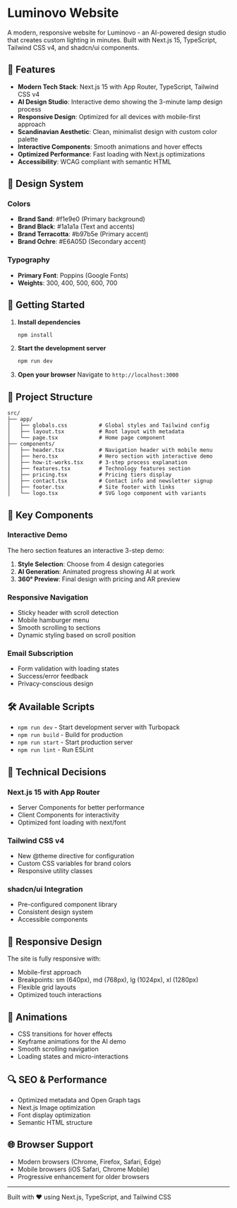 # Luminovo Website

A modern, responsive website for Luminovo - an AI-powered design studio that creates custom lighting in minutes. Built with Next.js 15, TypeScript, Tailwind CSS v4, and shadcn/ui components.

## 🌟 Features

- **Modern Tech Stack**: Next.js 15 with App Router, TypeScript, Tailwind CSS v4
- **AI Design Studio**: Interactive demo showing the 3-minute lamp design process
- **Responsive Design**: Optimized for all devices with mobile-first approach
- **Scandinavian Aesthetic**: Clean, minimalist design with custom color palette
- **Interactive Components**: Smooth animations and hover effects
- **Optimized Performance**: Fast loading with Next.js optimizations
- **Accessibility**: WCAG compliant with semantic HTML

## 🎨 Design System

### Colors
- **Brand Sand**: #f1e9e0 (Primary background)
- **Brand Black**: #1a1a1a (Text and accents)
- **Brand Terracotta**: #b97b5e (Primary accent)
- **Brand Ochre**: #E6A05D (Secondary accent)

### Typography
- **Primary Font**: Poppins (Google Fonts)
- **Weights**: 300, 400, 500, 600, 700

## 🚀 Getting Started

1. **Install dependencies**
   ```bash
   npm install
   ```

2. **Start the development server**
   ```bash
   npm run dev
   ```

3. **Open your browser**
   Navigate to `http://localhost:3000`

## 📁 Project Structure

```
src/
├── app/
│   ├── globals.css          # Global styles and Tailwind config
│   ├── layout.tsx           # Root layout with metadata
│   └── page.tsx             # Home page component
├── components/
│   ├── header.tsx           # Navigation header with mobile menu
│   ├── hero.tsx             # Hero section with interactive demo
│   ├── how-it-works.tsx     # 3-step process explanation
│   ├── features.tsx         # Technology features section
│   ├── pricing.tsx          # Pricing tiers display
│   ├── contact.tsx          # Contact info and newsletter signup
│   ├── footer.tsx           # Site footer with links
│   └── logo.tsx             # SVG logo component with variants
```

## 🎯 Key Components

### Interactive Demo
The hero section features an interactive 3-step demo:
1. **Style Selection**: Choose from 4 design categories
2. **AI Generation**: Animated progress showing AI at work
3. **360° Preview**: Final design with pricing and AR preview

### Responsive Navigation
- Sticky header with scroll detection
- Mobile hamburger menu
- Smooth scrolling to sections
- Dynamic styling based on scroll position

### Email Subscription
- Form validation with loading states
- Success/error feedback
- Privacy-conscious design

## 🛠 Available Scripts

- `npm run dev` - Start development server with Turbopack
- `npm run build` - Build for production
- `npm run start` - Start production server
- `npm run lint` - Run ESLint

## 🔧 Technical Decisions

### Next.js 15 with App Router
- Server Components for better performance
- Client Components for interactivity
- Optimized font loading with next/font

### Tailwind CSS v4
- New @theme directive for configuration
- Custom CSS variables for brand colors
- Responsive utility classes

### shadcn/ui Integration
- Pre-configured component library
- Consistent design system
- Accessible components

## 📱 Responsive Design

The site is fully responsive with:
- Mobile-first approach
- Breakpoints: sm (640px), md (768px), lg (1024px), xl (1280px)
- Flexible grid layouts
- Optimized touch interactions

## 🎨 Animations

- CSS transitions for hover effects
- Keyframe animations for the AI demo
- Smooth scrolling navigation
- Loading states and micro-interactions

## 🔍 SEO & Performance

- Optimized metadata and Open Graph tags
- Next.js Image optimization
- Font display optimization
- Semantic HTML structure

## 🌐 Browser Support

- Modern browsers (Chrome, Firefox, Safari, Edge)
- Mobile browsers (iOS Safari, Chrome Mobile)
- Progressive enhancement for older browsers

---

Built with ❤️ using Next.js, TypeScript, and Tailwind CSS
